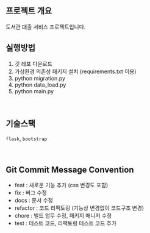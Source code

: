 ## 프로젝트 개요
도서관 대출 서비스 프로젝트입니다.
<br/>

## 실행방법
1. 깃 레포 다운로드
2. 가상환경 의존성 패키지 설치 (requirements.txt 이용)
3. python migration.py
4. python data_load.py
5. python main.py
<br/>

## 기술스택
`flask`, `bootstrap`

<br/>

## Git Commit Message Convention

- feat : 새로운 기능 추가 (css 변경도 포함)
- fix : 버그 수정
- docs : 문서 수정
- refactor : 코드 리팩토링 (기능상 변경없이 코드구조 변경)
- chore : 빌드 업무 수정, 패키지 매니저 수정
- test : 테스트 코드, 리팩토링 테스트 코드 추가
